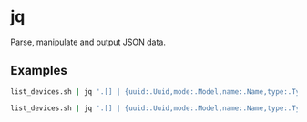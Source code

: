 # jq

Parse, manipulate and output JSON data.

## Examples

```bash
list_devices.sh | jq '.[] | {uuid:.Uuid,mode:.Model,name:.Name,type:.Type}'
```

```bash
list_devices.sh | jq '.[] | {uuid:.Uuid,mode:.Model,name:.Name,type:.Type,tech:.Technology,online:.Online,appliance:.Parameters[]|select(has("MeasuredApplianceType"))|.MeasuredApplianceType} | select(.type | contains("meter"))'
```
